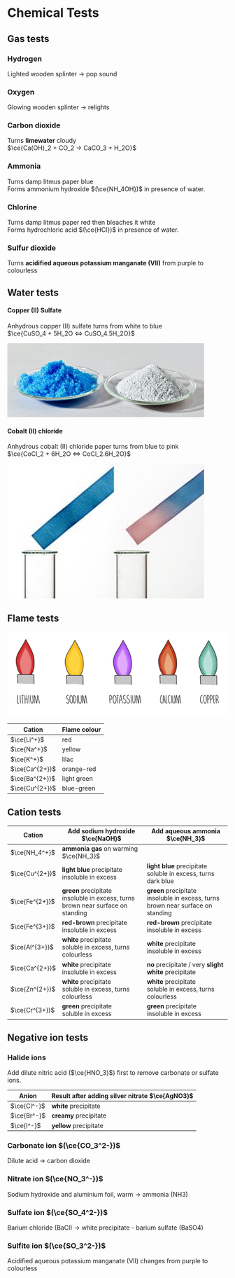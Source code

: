 # Chemical Tests

## Gas tests

### Hydrogen

Lighted wooden splinter → pop sound

### Oxygen

Glowing wooden splinter → relights

### Carbon dioxide

Turns **limewater** cloudy \
$\ce{Ca(OH)_2 + CO_2 -> CaCO_3 + H_2O}$

### Ammonia

Turns damp litmus paper blue \
Forms ammonium hydroxide $(\ce{NH_4OH})$ in presence of water.

### Chlorine

Turns damp litmus paper red then bleaches it white \
Forms hydrochloric acid $(\ce{HCl})$ in presence of water.

### Sulfur dioxide

Turns **acidified aqueous potassium manganate (VII)** from purple to colourless

## Water tests

#### Copper (II) Sulfate

Anhydrous copper (II) sulfate turns from white to blue \
$\ce{CuSO_4 + 5H_2O <=> CuSO_4.5H_2O}$

![Anhydrous and hydrated copper (II) sulfate](images/copper-2-sulfate.png)

#### Cobalt (II) chloride

Anhydrous cobalt (II) chloride paper turns from blue to pink \
$\ce{CoCl_2 + 6H_2O <=> CoCl_2.6H_2O}$

![Anhydrous and hydrated cobalt (II) chloride paper](images/cobalt-2-chloride.jpeg)

## Flame tests

![image-4.png](images/flame-test.png)

| Cation         | Flame colour |
| -------------- | ------------ |
| $\ce{Li^+}$    | red          |
| $\ce{Na^+}$    | yellow       |
| $\ce{K^+}$     | lilac        |
| $\ce{Ca^{2+}}$ | orange-red   |
| $\ce{Ba^{2+}}$ | light green  |
| $\ce{Cu^{2+}}$ | blue-green   |

## Cation tests

| Cation         | Add sodium hydroxide $\ce{NaOH}$                                                     | Add aqueous ammonia $\ce{NH_3}$                                                      |
| -------------- | ------------------------------------------------------------------------------------ | ------------------------------------------------------------------------------------ |
| $\ce{NH_4^+}$  | **ammonia gas** on warming $\ce{NH_3}$                                               |                                                                                      |
| $\ce{Cu^{2+}}$ | **light blue** precipitate <br> insoluble in excess                                  | **light blue** precipitate <br> soluble in excess, turns dark blue                   |
| $\ce{Fe^{2+}}$ | **green** precipitate <br> insoluble in excess, turns brown near surface on standing | **green** precipitate <br> insoluble in excess, turns brown near surface on standing |
| $\ce{Fe^{3+}}$ | **red-brown** precipitate <br> insoluble in excess                                   | **red-brown** precipitate <br> insoluble in excess                                   |
| $\ce{Al^{3+}}$ | **white** precipitate <br> soluble in excess, turns colourless                       | **white** precipitate <br> insoluble in excess                                       |
| $\ce{Ca^{2+}}$ | **white** precipitate <br> insoluble in excess                                       | **no** precipitate / very **slight white** precipitate                               |
| $\ce{Zn^{2+}}$ | **white** precipitate <br> soluble in excess, turns colourless                       | **white** precipitate <br> soluble in excess, turns colourless                       |
| $\ce{Cr^{3+}}$ | **green** precipitate <br> soluble in excess                                         | **green** precipitate <br> insoluble in excess                                       |

## Negative ion tests

### Halide ions

Add dilute nitric acid ($\ce{HNO_3}$) first to remove carbonate or sulfate ions.

| Anion       | Result after adding silver nitrate $\ce{AgNO3}$ |
| ----------- | ----------------------------------------------- |
| $\ce{Cl^-}$ | **white** precipitate                           |
| $\ce{Br^-}$ | **creamy** precipitate                          |
| $\ce{I^-}$  | **yellow** precipitate                          |

### Carbonate ion $(\ce{CO_3^2-})$

Dilute acid → carbon dioxide

### Nitrate ion $(\ce{NO_3^-})$
Sodium hydroxide and aluminium foil, warm → ammonia (NH3)

### Sulfate ion $(\ce{SO_4^2-})$

Barium chloride (BaCl) → white precipitate - barium sulfate (BaSO4)

### Sulfite ion $(\ce{SO_3^2-})$

Acidified aqueous potassium manganate (VII) changes from purple to colourless
